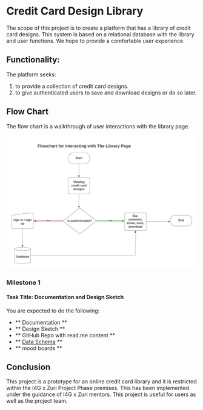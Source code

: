 # Credit Card Design Library

The scope of this project is to create a platform that has a library of credit card designs. This system is based on a relational database with the library and user functions. We hope to provide a comfortable user experience.

## Functionality:

The platform seeks:
1.	to provide a collection of credit card designs.
2.	to give authenticated users to save and download designs or do so later.


## Flow Chart

The flow chart is a walkthrough of user interactions with the library page.
<p align="center">
  <img src="https://github.com/Desmonlixo/cc_gen/blob/main/Milestone_1/Library_page_flow_chart/Library_page_flowchart_TeamLarkw2.jpeg" alt="flowchart_library_page">
</p>



###  Milestone 1
#### Task Title: Documentation and Design Sketch
You are expected to do the following: 

* ** Documentation ** 
* ** Design Sketch **
* ** GitHub Repo with read.me content ** 
* ** [Data Schema]() **
* ** mood boards **










## Conclusion
This project is a prototype for an online credit card library and it is restricted within the I4G x Zuri Project Phase premises. This has been implemented under the guidance of I4G x Zuri mentors. This project is useful for users as well as the project team.
